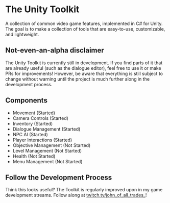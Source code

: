 # The Unity Toolkit
A collection of common video game features, implemented in C# for Unity. The goal is to make a collection of tools that are easy-to-use, customizable, and lightweight.

## Not-even-an-alpha disclaimer
The Unity Toolkit is currently still in development. If you find parts of it that are already useful (such as the dialogue editor), feel free to use it or make PRs for improvements! However, be aware that everything is still subject to change without warning until the project is much further along in the development process.

## Components
- Movement (Started)
- Camera Controls (Started)
- Inventory (Started)
- Dialogue Management (Started)
- NPC AI (Started)
- Player Interactions (Started)
- Objective Management (Not Started)
- Level Management (Not Started)
- Health (Not Started)
- Menu Management (Not Started)

## Follow the Development Process
Think this looks useful? The Toolkit is regularly improved upon in my game development streams. Follow along at [twitch.tv/john_of_all_trades_](https://www.twitch.tv/john_of_all_trades_)!
